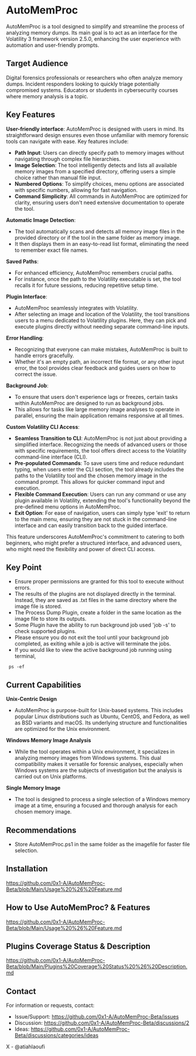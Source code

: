 # AutoMemProc

AutoMemProc is a tool designed to simplify and streamline the process of analyzing memory dumps. Its main goal is to act  as an interface for the Volatility 3 framework version 2.5.0, enhancing the user experience with automation and user-friendly prompts.

## Target Audience
Digital forensics professionals or researchers who often analyze memory dumps. Incident responders looking to quickly triage potentially compromised systems.
Educators or students in cybersecurity courses where memory analysis is a topic.
   
## Key Features

**User-friendly interface**: AutoMemProc is designed with users in mind. Its straightforward design ensures even those unfamiliar with memory forensic tools can navigate with ease. Key features include:
- **Path Input**: Users can directly specify path to memory images without navigating through complex file hierarchies.
- **Image Selection**: The tool intelligently detects and lists all available memory images from a specified directory, offering users a simple choice rather than manual file input.
- **Numbered Options**: To simplify choices, menu options are associated with specific numbers, allowing for fast navigation.
- **Command Simplicity**: All commands in AutoMemProc are optimized for clarity, ensuring users don't need extensive documentation to operate the tool.

**Automatic Image Detection**: 
- The tool automatically scans and detects all memory image files in the provided directory or if the tool in the same folder as memory image.
- It then displays them in an easy-to-read list format, eliminating the need to remember exact file names.

**Saved Paths**:
- For enhanced efficiency, AutoMemProc remembers crucial paths. 
- For instance, once the path to the Volatility executable is set, the tool recalls it for future sessions, reducing repetitive setup time.

**Plugin Interface**: 
- AutoMemProc seamlessly integrates with Volatility.
- After selecting an image and location of the Volatility, the tool transitions users to a menu dedicated to Volatility plugins. Here, they can pick and execute plugins directly without needing separate command-line inputs.

**Error Handling**: 
- Recognizing that everyone can make mistakes, AutoMemProc is built to handle errors gracefully.
- Whether it's an empty path, an incorrect file format, or any other input error, the tool provides clear feedback and guides users on how to correct the issue.

**Background Job**: 
- To ensure that users don't experience lags or freezes, certain tasks within AutoMemProc are designed to run as background jobs.
- This allows for tasks like large memory image analyses to operate in parallel, ensuring the main application remains responsive at all times.

**Custom Volatility CLI Access**:
- **Seamless Transition to CLI**: AutoMemProc is not just about providing a simplified interface. Recognizing the needs of advanced users or those with specific requirements, the tool offers direct access to the Volatility command-line interface (CLI).
- **Pre-populated Commands**: To save users time and reduce redundant typing, when users enter the CLI section, the tool already includes the paths to the Volatility tool and the chosen memory image in the command prompt. This allows for quicker command input and execution.
- **Flexible Command Execution**: Users can run any command or use any plugin available in Volatility, extending the tool's functionality beyond the pre-defined menu options in AutoMemProc.
- **Exit Option**: For ease of navigation, users can simply type 'exit' to return to the main menu, ensuring they are not stuck in the command-line interface and can easily transition back to the guided interface.

This feature underscores AutoMemProc's commitment to catering to both beginners, who might prefer a structured interface, and advanced users, who might need the flexibility and power of direct CLI access.

## Key Point

- Ensure proper permissions are granted for this tool to execute without errors.
- The results of the plugins are not displayed directly in the terminal. Instead, they are saved as .txt files in the same directory where the image file is stored.
- The Process Dump Plugin, create a folder in the same location as the image file to store its outputs. 
- Some Plugin have the ability to run background job used 'job -s' to check supported plugins.
- Please ensure you do not exit the tool until your background job completed, as exiting while a job is active will terminate the jobs.
- If you would like to view the active background job running using terminal,

 ``` shell
  ps -ef
  ```

## Current Capabilities

**Unix-Centric Design** 
- AutoMemProc is purpose-built for Unix-based systems. This includes popular Linux distributions such as Ubuntu, CentOS, and Fedora, as well as BSD variants and macOS. Its underlying structure and functionalities are optimized for the Unix environment.

**Windows Memory Image Analysis**
- While the tool operates within a Unix environment, it specializes in analyzing memory images from Windows systems. This dual compatibility makes it versatile for forensic analyses, especially when Windows systems are the subjects of investigation but the analysis is carried out on Unix platforms.

**Single Memory Image**
- The tool is designed to process a single selection of a Windows memory image at a time, ensuring a focused and thorough analysis for each chosen memory image.

## Recommendations

- Store AutoMemProc.ps1 in the same folder as the imagefile for faster file selection. 

## Installation

https://github.com/0x1-A/AutoMemProc-Beta/blob/Main/Usage%20%26%20Feature.md

## How to Use AutoMemProc? & Features

https://github.com/0x1-A/AutoMemProc-Beta/blob/Main/Usage%20%26%20Feature.md

## Plugins Coverage Status & Description

https://github.com/0x1-A/AutoMemProc-Beta/blob/Main/Plugins%20Coverage%20Status%20%26%20Description.md


## Contact

For information or requests, contact:

- Issue/Support: https://github.com/0x1-A/AutoMemProc-Beta/issues
- Discussion: https://github.com/0x1-A/AutoMemProc-Beta/discussions/2
- Ideas: https://github.com/0x1-A/AutoMemProc-Beta/discussions/categories/ideas

X - @atiahlaoufi
